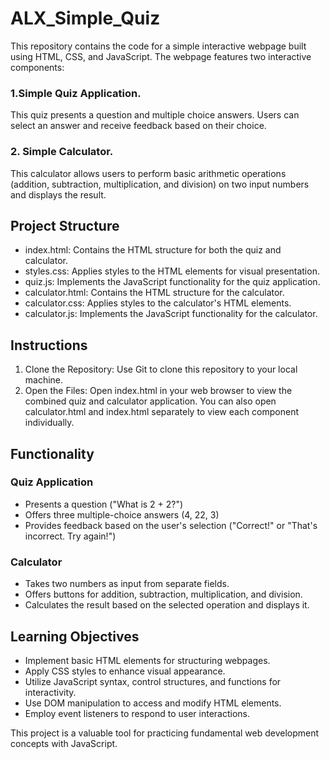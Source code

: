 # ALX_Simple_Quiz
This repository contains the code for a simple interactive webpage built using HTML, CSS, and JavaScript. The webpage features two interactive components:

### 1.Simple Quiz Application.
This quiz presents a question and multiple choice answers. Users can select an answer and receive feedback based on their choice.

### 2. Simple Calculator.
This calculator allows users to perform basic arithmetic operations (addition, subtraction, multiplication, and division) on two input numbers and displays the result.

## Project Structure
- index.html: Contains the HTML structure for both the quiz and calculator.
- styles.css: Applies styles to the HTML elements for visual presentation.
- quiz.js: Implements the JavaScript functionality for the quiz application.
- calculator.html: Contains the HTML structure for the calculator.
- calculator.css: Applies styles to the calculator's HTML elements.
- calculator.js: Implements the JavaScript functionality for the calculator.

## Instructions
1. Clone the Repository: Use Git to clone this repository to your local machine.
2. Open the Files: Open index.html in your web browser to view the combined quiz and calculator application. You can also open calculator.html and index.html separately to view each component individually.

## Functionality

### Quiz Application

- Presents a question ("What is 2 + 2?")
- Offers three multiple-choice answers (4, 22, 3)
- Provides feedback based on the user's selection ("Correct!" or "That's incorrect. Try again!")

### Calculator

- Takes two numbers as input from separate fields.
- Offers buttons for addition, subtraction, multiplication, and division.
- Calculates the result based on the selected operation and displays it.

## Learning Objectives

- Implement basic HTML elements for structuring webpages.
- Apply CSS styles to enhance visual appearance.
- Utilize JavaScript syntax, control structures, and functions for interactivity.
- Use DOM manipulation to access and modify HTML elements.
- Employ event listeners to respond to user interactions.

This project is a valuable tool for practicing fundamental web development concepts with JavaScript.

